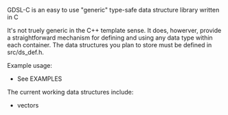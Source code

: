 GDSL-C is an easy to use "generic" type-safe data structure library written in C

It's not truely generic in the C++ template sense. It does, howerver, provide a
straightforward mechanism for defining and using any data type within each 
container. The data structures you plan to store must be defined in 
src/ds_def.h.

Example usage:
    
* See EXAMPLES 

The current working data structures include:

*  vectors